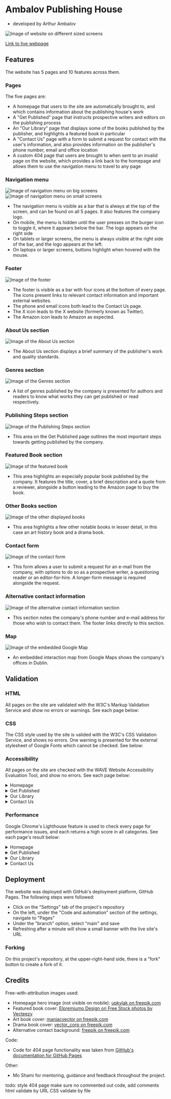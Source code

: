 # Ambalov Publishing House
- developed by Arthur Ambalov

![Image of website on different sized screens](docs/am-i-responsive.png)

[Link to live webpage](https://artambdev.github.io/ambalovpublishinghouse/)



## Features

The website has 5 pages and 10 features across them.

### Pages
The five pages are:
- A homepage that users to the site are automatically brought to, and which contains information about the publishing house's work
- A "Get Published" page that instructs prospective writers and editors on the publishing process
- An "Our Library" page that displays some of the books published by the publisher, and highlights a featured book in particular
- A "Contact Us" page with a form to submit a request for contact with the user's information, and also provides information on the publisher's phone number, email and office location
- A custom 404 page that users are brought to when sent to an invalid page on the website, which provides a link back to the homepage and allows them to use the navigation menu to travel to any page

### Navigation menu
![Image of navigation menu on big screens](docs/features/navbar-big.png)
![Image of navigation menu on small screens](docs/features/navbar-small.png)
- The navigation menu is visible as a bar that is always at the top of the screen, and can be found on all 5 pages. It also features the company logo.
- On mobile, the menu is hidden until the user presses on the burger icon to toggle it, where it appears below the bar. The logo appears on the right side
- On tablets or larger screens, the menu is always visible at the right side of the bar, and the logo appears at the left.
- On laptops or larger screens, buttons highlight when hovered with the mouse.

### Footer
![Image of the footer](docs/features/footer.png)
- The footer is visible as a bar with four icons at the bottom of every page. The icons present links to relevant contact information and important external websites.
- The phone and email icons both lead to the Contact Us page.
- The X icon leads to the X website (formerly known as Twitter).
- The Amazon icon leads to Amazon as expected.

### About Us section
![Image of the About Us section](docs/features/about-us.png)
- The About Us section displays a brief summary of the publisher's work and quality standards.

### Genres section
![Image of the Genres section](docs/features/genres.png)
- A list of genres published by the company is presented for authors and readers to know what works they can get published or read respectively.

### Publishing Steps section
![Image of the Publishing Steps section](docs/features/publishing-steps.png)
- This area on the Get Published page outlines the most important steps towards getting published by the company.

### Featured Book section
![Image of the featured book](docs/features/featured-book.png)
- This area highlights an especially popular book published by the company. It features the title, cover, a brief description and a quote from a reviewer, alongside a button leading to the Amazon page to buy the book.

### Other Books section
![Image of the other displayed books](docs/features/other-books.png)
- This area highlights a few other notable books in lesser detail, in this case an art history book and a drama book.

### Contact form
![Image of the contact form](docs/features/contact-form.png)
- This form allows a user to submit a request for an e-mail from the company, with options to do so as a prospective writer, a questioning reader or an editor-for-hire. A longer-form message is required alongside the request.

### Alternative contact information
![Image of the alternative contact information section](docs/features/alt-contact.png)
- This section notes the company's phone number and e-mail address for those who wish to contact them. The footer links directly to this section.

### Map
![Image of the embedded Google Map](docs/features/map.png)
- An embedded interaction map from Google Maps shows the company's offices in Dublin.

## Validation

### HTML
All pages on the site are validated with the W3C's Markup Validation Service and show no errors or warnings. See each page below:

### CSS
The CSS style used by the site is valided with the W3C's CSS Validation Service, and shows no errors. One warning is presented for the external stylesheet of Google Fonts which cannot be checked. See below:

### Accessibility
All pages on the site are checked with the WAVE Website Accessibility Evaluation Tool, and show no errors. See each page below:
<details><summary>Homepage</summary>
<img src="docs/validation/wave/wave-index.png">
</details>
<details><summary>Get Published</summary>
<img src="docs/validation/wave/wave-publishing.png">
</details>
<details><summary>Our Library</summary>
<img src="docs/validation/wave/wave-library.png">
</details>
<details><summary>Contact Us</summary>
<img src="docs/validation/wave/wave-contact.png">
</details>

### Performance
Google Chrome's Lighthouse feature is used to check every page for performance issues, and each returns a high score in all categories. See each page's result below:
<details><summary>Homepage</summary>
<img src="docs/validation/lighthouse/lighthouse-index.png">
</details>
<details><summary>Get Published</summary>
<img src="docs/validation/lighthouse/lighthouse-publishing.png">
</details>
<details><summary>Our Library</summary>
<img src="docs/validation/lighthouse/lighthouse-library.png">
</details>
<details><summary>Contact Us</summary>
<img src="docs/validation/lighthouse/lighthouse-contact.png">
</details>

## Deployment

The website was deployed with GitHub's deployment platform, GitHub Pages. The following steps were followed:
- Click on the "Settings" tab of the project's repository
- On the left, under the "Code and automation" section of the settings, navigate to "Pages"
- Under the "branch" option, select "main" and save
- Refreshing after a minute will show a small banner with the live site's URL

### Forking
On this project's repository, at the upper-right-hand side, there is a "fork" button to create a fork of it.

## Credits

Free-with-attribution images used:
- Homepage hero image (not visible on mobile): <a href="https://www.freepik.com/free-vector/books-seamless-pattern-doodle-outline-textbooks_21957290.htm#query=book%20background&position=1&from_view=keyword&track=ais&uuid=e7e2405d-6d8d-4ec5-9b85-63100ca3e73b">upkylak on freepik.com</a>
- Featured book cover: <a href="https://www.vecteezy.com/photo/21875238-dragon-black-and-white-ai-generated">Elpremiumo Design on Free Stock photos by Vecteezy</a>
- Art book cover: <a href="https://www.freepik.com/free-photo/abstract-colorful-splash-3d-background-generative-ai-background_40007572.htm#query=background&position=4&from_view=keyword&track=sph&uuid=0107c16f-62b9-4950-ba15-45499fe640bb">maniacvector on freepik.com</a>
- Drama book cover: <a href="https://www.freepik.com/free-photo/dark-room-with-light-background_24651472.htm#query=background&position=7&from_view=keyword&track=sph&uuid=0107c16f-62b9-4950-ba15-45499fe640bb">vector_corp on freepik.com</a>
- Alternative contact background: <a href="https://www.freepik.com/free-vector/beautiful-book-club-pattern-illustration_24022531.htm#query=book%20background&position=0&from_view=keyword&track=ais&uuid=bb63777c-ad49-4972-a736-27e633d0b2b1">freepik on freepik.com</a>

Code:
- Code for 404 page functionality was taken from <a href="https://docs.github.com/en/pages/getting-started-with-github-pages/creating-a-custom-404-page-for-your-github-pages-site">GitHub's documentation for GitHub Pages</a>

Other:
- Mo Shami for mentoring, guidance and feedback throughout the project.

todo:
style 404 page
make sure no commented out code, add comments
html validate by URL
CSS validate by file